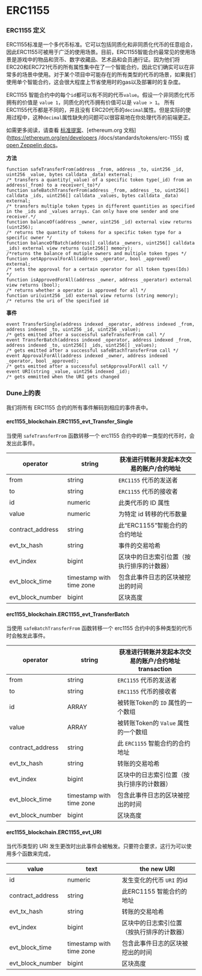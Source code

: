 # ERC1155

### **ERC1155 定义**

ERC1155标准是一个多代币标准。它可以包括同质化和非同质化代币的任意组合，因此ERC1155可被用于广泛的使用场景。目前，ERC1155智能合约最常见的使用场景是游戏中的物品和货币、数字收藏品、艺术品和会员通行证。因为他们将ERC20和ERC721代币的所有属性集中在了一个智能合约，因此它们确实可以在非常多的场景中使用。对于某个项目中可能存在的所有类型的代币的场景，如果我们使用单个智能合约，这会很大程度上节省使用时的gas以及部署时的复杂度。

ERC1155 智能合约中的每个`id`都可以有不同的代币`value`。假设一个非同质化代币拥有的价值是 `value 1`，同质化的代币拥有价值可以是 `value > 1`。 所有ERC1155代币都是不同的，并且没有 ERC20代币的`decimal`属性。但是实际的使用过程中，这种`decimal`属性缺失的问题可以很容易地在你处理代币的前端更正。

如需更多阅读，请查看 [标准提案](https://eips.ethereum.org/EIPS/eip-1155)、[ethereum.org 文档](https://ethereum.org/en/developers /docs/standards/tokens/erc-1155) 或 [open Zeppelin docs](https://docs.openzeppelin.com/contracts/3.x/erc1155)。

**方法**

```solidity
function safeTransferFrom(address _from, address _to, uint256 _id, uint256 _value, bytes calldata _data) external;
/* transfers a quantity(_value) of a specific token type(_id) from an address(_from) to a receiver(_to)*/
function safeBatchTransferFrom(address _from, address _to, uint256[] calldata _ids, uint256[] calldata _values, bytes calldata _data) external;
/* transfers multiple token types in different quantities as specified in the _ids and _values arrays. Can only have one sender and one receiver.*/
function balanceOf(address _owner, uint256 _id) external view returns (uint256);
/* returns the quantity of tokens for a specific token type for a specific owner */
function balanceOfBatch(address[] calldata _owners, uint256[] calldata _ids) external view returns (uint256[] memory);   
/*returns the balance of mutiple owners and multiple token types */
function setApprovalForAll(address _operator, bool _approved) external;
/* sets the approval for a certain operator for all token types(Ids) */  
function isApprovedForAll(address _owner, address _operator) external view returns (bool);
/* returns whether a operator is approved for all */
function uri(uint256 _id) external view returns (string memory);
/* returns the uri of the specified id
```

**事件**

```solidity
event TransferSingle(address indexed _operator, address indexed _from, address indexed _to, uint256 _id, uint256 _value);
/* gets emitted after a successful safeTransferFrom call */
event TransferBatch(address indexed _operator, address indexed _from, address indexed _to, uint256[] _ids, uint256[] _values);
/* gets emitted after a successful safeBtachTransferFrom call */ 
event ApprovalForAll(address indexed _owner, address indexed _operator, bool _approved);
/* gets emitted after a successful setApprovalForAll call */
event URI(string _value, uint256 indexed _id);
/* gets emmitted when the URI gets changed
```

### **Dune上的表**

我们将所有 ERC1155 合约的所有事件解码到相应的事件表中。

#### **erc1155\_blockchain.ERC1155\_evt\_Transfer\_Single**

当使用 `safeTransferFrom` 函数转移一个 erc1155 合约中的单一类型的代币时，会发出此事件。

| operator           | string                   | 获准进行转账并发起本次交易的账户/合约地址 |
| ------------------ | ------------------------ | ------------------------------------------------------------------------------------------------------------ |
| from               | string                   | `ERC1155` 代币的发送者                                                                            |
| to                 | string                   | `ERC1155` 代币的接收者                                                                          |
| id                 | numeric                  | 此类代币的 ID 属性                                                                 |
| value              | numeric                  | 为特定 id 转移的代币数量                                            |
| contract\_address  | string                   | 此“ERC1155”智能合约的合约地址                                                       |
| evt\_tx\_hash      | string                   | 事件的交易哈希                                                         |
| evt\_index         | bigint                   | 区块中的日志索引位置（按执行排序的计数器）                       |
| evt\_block\_time   | timestamp with time zone | 包含此事件日志的区块被挖出的时间                                           |
| evt\_block\_number | bigint                   | 区块高度                                                                                |

#### erc1155\_blockchain.ERC1155\_evt\_TransferBatch

当使用 `safeBatchTransferFrom` 函数转移一个 erc1155 合约中的多种类型的代币时会触发此事件。

| operator           | string                   | 获准进行转账并发起本次交易的账户/合约地址 transaction |
| ------------------ | ------------------------ | ------------------------------------------------------------------------------------------------------------ |
| from               | string                   | `ERC1155` 代币的发送者                                                                           |
| to                 | string                   | `ERC1155` 代币的接收者                                                                           |
| id                 | ARRAY                    |  被转账Token的 `ID` 属性的一个数组     |
| value              | ARRAY                    |  被转账Token的 `Value` 属性的一个数组    |
| contract\_address  | string                   |  此 `ERC1155` 智能合约的合约地址                                                  |
| evt\_tx\_hash      | string                   |  转账的交易哈希                                                         |
| evt\_index         | bigint                   |  区块中的日志索引位置（按执行排序的计数器）                        |
| evt\_block\_time   | timestamp with time zone |  包含此事件日志的区块被挖出的时间                                                |
| evt\_block\_number | bigint                   |  区块高度                                                                                          |

#### erc1155\_blockchain.**ERC1155\_evt\_URI**

当代币类型的 URI 发生更改时出此事件会被触发。只要符合要求，这行为可以使用多个函数来完成，

| value              | text                     | the new URI                                                        |
| ------------------ | ------------------------ | ------------------------------------------------------------------ |
| id                 | numeric                  | 发生变化的代币 `URI` 的id                      |
| contract\_address  | string                   | 此ERC1155 智能合约的地址               |
| evt\_tx\_hash      | string                   | 转账的交易哈希                       |
| evt\_index         | bigint                   | 区块中的日志索引位置（按执行排序的计数器）       |
| evt\_block\_time   | timestamp with time zone | 包含此事件日志的区块被挖出的时间   |
| evt\_block\_number | bigint                   | 区块高度                                         |
